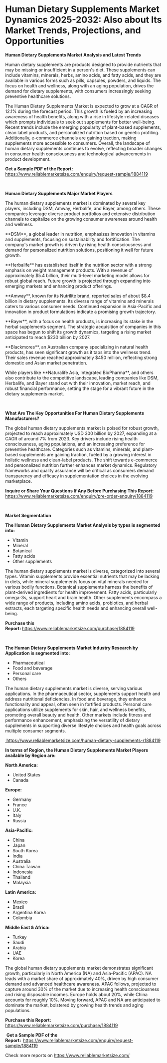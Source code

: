 <p><h1>Human Dietary Supplements Market Dynamics 2025-2032: Also about Its Market Trends, Projections, and Opportunities</h1></p><p><strong>Human Dietary Supplements Market Analysis and Latest Trends</strong></p>
<p><p>Human dietary supplements are products designed to provide nutrients that may be missing or insufficient in a person's diet. These supplements can include vitamins, minerals, herbs, amino acids, and fatty acids, and they are available in various forms such as pills, capsules, powders, and liquids. The focus on health and wellness, along with an aging population, drives the demand for dietary supplements, with consumers increasingly seeking preventive healthcare solutions.</p><p>The Human Dietary Supplements Market is expected to grow at a CAGR of 12.1% during the forecast period. This growth is fueled by an increasing awareness of health benefits, along with a rise in lifestyle-related diseases which prompts individuals to seek out supplements for better well-being. Recent trends include the emerging popularity of plant-based supplements, clean label products, and personalized nutrition based on genetic profiling. Additionally, e-commerce channels are gaining traction, making supplements more accessible to consumers. Overall, the landscape of human dietary supplements continues to evolve, reflecting broader changes in consumer health consciousness and technological advancements in product development.</p></p>
<p><strong>Get a Sample PDF of the Report:&nbsp;</strong> <a href="https://www.reliablemarketsize.com/enquiry/request-sample/1884119?utm_campaign=2944&utm_medium=2&utm_source=Github&utm_content=ia&utm_term=07042025&utm_id=human-dietary-supplements">https://www.reliablemarketsize.com/enquiry/request-sample/1884119</a></p>
<p>&nbsp;</p>
<p><strong>Human Dietary Supplements Major Market Players</strong></p>
<p><p>The human dietary supplements market is dominated by several key players, including DSM, Amway, Herbalife, and Bayer, among others. These companies leverage diverse product portfolios and extensive distribution channels to capitalize on the growing consumer awareness around health and wellness.</p><p>**DSM**, a global leader in nutrition, emphasizes innovation in vitamins and supplements, focusing on sustainability and fortification. The company's market growth is driven by rising health consciousness and demand for personalized nutrition solutions, positioning it well for future growth.</p><p>**Herbalife** has established itself in the nutrition sector with a strong emphasis on weight management products. With a revenue of approximately $5.4 billion, their multi-level marketing model allows for robust global reach. Future growth is projected through expanding into emerging markets and enhancing product offerings.</p><p>**Amway**, known for its Nutrilite brand, reported sales of about $8.4 billion in dietary supplements. Its diverse range of vitamins and minerals caters to various consumer needs. Continued expansion in Asia-Pacific and innovation in product formulations indicate a promising growth trajectory.</p><p>**Bayer**, with a focus on health products, is increasing its stake in the herbal supplements segment. The strategic acquisition of companies in this space has begun to shift its growth dynamics, targeting a rising market anticipated to reach $230 billion by 2027.</p><p>**Blackmores**, an Australian company specializing in natural health products, has seen significant growth as it taps into the wellness trend. Their sales revenue reached approximately $450 million, reflecting strong domestic and Asian market penetration.</p><p>While players like **Naturalife Asia, Integrated BioPharma**, and others also contribute to the competitive landscape, leading companies like DSM, Herbalife, and Bayer stand out with their innovation, market reach, and robust financial performance, setting the stage for a vibrant future in the dietary supplements market.</p></p>
<p>&nbsp;</p>
<p><strong>What Are The Key Opportunities For Human Dietary Supplements Manufacturers?</strong></p>
<p><p>The global human dietary supplements market is poised for robust growth, projected to reach approximately USD 300 billion by 2027, expanding at a CAGR of around 7% from 2023. Key drivers include rising health consciousness, aging populations, and an increasing preference for preventive healthcare. Categories such as vitamins, minerals, and plant-based supplements are gaining traction, fueled by a growing interest in holistic wellness and clean-label products. The shift towards e-commerce and personalized nutrition further enhances market dynamics. Regulatory frameworks and quality assurance will be critical as consumers demand transparency and efficacy in supplementation choices in the evolving marketplace.</p></p>
<p><strong>Inquire or Share Your Questions If Any Before Purchasing This Report:</strong> <a href="https://www.reliablemarketsize.com/enquiry/pre-order-enquiry/1884119?utm_campaign=2944&utm_medium=2&utm_source=Github&utm_content=ia&utm_term=07042025&utm_id=human-dietary-supplements">https://www.reliablemarketsize.com/enquiry/pre-order-enquiry/1884119</a></p>
<p>&nbsp;</p>
<p><strong>Market Segmentation</strong></p>
<p><strong>The Human Dietary Supplements Market Analysis by types is segmented into:</strong></p>
<p><ul><li>Vitamin</li><li>Mineral</li><li>Botanical</li><li>Fatty acids</li><li>Other supplements</li></ul></p>
<p><p>The human dietary supplements market is diverse, categorized into several types. Vitamin supplements provide essential nutrients that may be lacking in diets, while mineral supplements focus on vital minerals needed for various bodily functions. Botanical supplements harness the benefits of plant-derived ingredients for health improvement. Fatty acids, particularly omega-3s, support heart and brain health. Other supplements encompass a wide range of products, including amino acids, probiotics, and herbal extracts, each targeting specific health needs and enhancing overall well-being.</p></p>
<p><strong>Purchase this Report:&nbsp;</strong><a href="https://www.reliablemarketsize.com/purchase/1884119?utm_campaign=2944&utm_medium=2&utm_source=Github&utm_content=ia&utm_term=07042025&utm_id=human-dietary-supplements">https://www.reliablemarketsize.com/purchase/1884119</a></p>
<p>&nbsp;</p>
<p><strong>The Human Dietary Supplements Market Industry Research by Application is segmented into:</strong></p>
<p><ul><li>Pharmaceutical</li><li>Food and beverage</li><li>Personal care</li><li>Others</li></ul></p>
<p><p>The human dietary supplements market is diverse, serving various applications. In the pharmaceutical sector, supplements support health and address nutritional deficiencies. In food and beverage, they enhance functionality and appeal, often seen in fortified products. Personal care applications utilize supplements for skin, hair, and wellness benefits, promoting overall beauty and health. Other markets include fitness and performance enhancement, emphasizing the versatility of dietary supplements in supporting diverse lifestyle choices and health goals across multiple consumer segments.</p></p>
<p><a href="https://www.reliablemarketsize.com/human-dietary-supplements-r1884119?utm_campaign=2944&utm_medium=2&utm_source=Github&utm_content=ia&utm_term=07042025&utm_id=human-dietary-supplements">&nbsp;https://www.reliablemarketsize.com/human-dietary-supplements-r1884119</a></p>
<p><strong>In terms of Region, the Human Dietary Supplements Market Players available by Region are:</strong></p>
<p>
    <p> <strong> North America: </strong>
        <ul>
            <li>United States</li>
            <li>Canada</li>
        </ul>
        </p> 
    <p> <strong> Europe: </strong>
        <ul>
            <li>Germany</li>
            <li>France</li>
            <li>U.K.</li>
            <li>Italy</li>
            <li>Russia</li>
        </ul>
        </p> 
    <p> <strong> Asia-Pacific: </strong>
        <ul>
            <li>China</li>
            <li>Japan</li>
            <li>South Korea</li>
            <li>India</li>
            <li>Australia</li>
            <li>China Taiwan</li>
            <li>Indonesia</li>
            <li>Thailand</li>
            <li>Malaysia</li>
        </ul>
        </p> 
    <p> <strong> Latin America: </strong>
        <ul>
            <li>Mexico</li>
            <li>Brazil</li>
            <li>Argentina Korea</li>
            <li>Colombia</li>
        </ul>
        </p> 
    <p> <strong> Middle East & Africa: </strong>
        <ul>
            <li>Turkey</li>
            <li>Saudi</li>
            <li>Arabia</li>
            <li>UAE</li>
            <li>Korea</li>
        </ul>
    </p>
    </p>
<p><p>The global human dietary supplements market demonstrates significant growth, particularly in North America (NA) and Asia-Pacific (APAC). NA leads with a market share of approximately 40%, driven by high consumer demand and advanced healthcare awareness. APAC follows, projected to capture around 30% of the market due to increasing health consciousness and rising disposable incomes. Europe holds about 20%, while China accounts for roughly 10%. Moving forward, APAC and NA are anticipated to dominate the market, bolstered by growing health trends and aging populations.</p></p>
<p><strong>Purchase this Report: </strong><a href="https://www.reliablemarketsize.com/purchase/1884119?utm_campaign=2944&utm_medium=2&utm_source=Github&utm_content=ia&utm_term=07042025&utm_id=human-dietary-supplements">https://www.reliablemarketsize.com/purchase/1884119</a></p>
<p>&nbsp;<strong>Get a Sample PDF of the Report:&nbsp;&nbsp;</strong><a href="https://www.reliablemarketsize.com/enquiry/request-sample/1884119?utm_campaign=2944&utm_medium=2&utm_source=Github&utm_content=ia&utm_term=07042025&utm_id=human-dietary-supplements">https://www.reliablemarketsize.com/enquiry/request-sample/1884119</a></p>
<p><strong></strong></p>
<p>Check more reports on <a href="https://www.reliablemarketsize.com/?utm_campaign=2944&utm_medium=2&utm_source=Github&utm_content=ia&utm_term=07042025&utm_id=human-dietary-supplements">https://www.reliablemarketsize.com/</a></p>